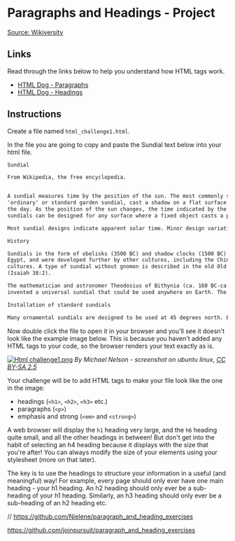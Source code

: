 # Paragraphs and Headings - Project

[Source: Wikiversity](https://en.wikiversity.org/wiki/Web_Design/HTML_Challenges)

## Links
Read through the links below to help you understand how HTML tags work.
* [HTML Dog - Paragraphs](http://htmldog.com/guides/html/beginner/paragraphs)
* [HTML Dog - Headings](http://htmldog.com/guides/html/beginner/headings)

## Instructions

Create a file named `html_challenge1.html`.

In the file you are going to copy and paste the Sundial text below into your html file.
```html
Sundial

From Wikipedia, the free encyclopedia.


A sundial measures time by the position of the sun. The most commonly seen designs, such as the
'ordinary' or standard garden sundial, cast a shadow on a flat surface marked with the hours of
the day. As the position of the sun changes, the time indicated by the shadow changes. However,
sundials can be designed for any surface where a fixed object casts a predictable shadow.

Most sundial designs indicate apparent solar time. Minor design variations can measure standard and daylight saving time, as well.

History

Sundials in the form of obelisks (3500 BC) and shadow clocks (1500 BC) are known from ancient
Egypt, and were developed further by other cultures, including the Chinese, Greek, and Roman
cultures. A type of sundial without gnomon is described in the old Old Testament
(Isaiah 38:2).

The mathematician and astronomer Theodosius of Bithynia (ca. 160 BC-ca. 100 BC) is said to have
invented a universal sundial that could be used anywhere on Earth. The French astronomer Oronce Fine constructed a sundial of ivory in 1524. The Italian astronomer Giovanni Padovani published a treatise on the sundial in 1570, in which he included instructions for the manufacture and laying out of mural (vertical) and horizontal sundials. Giuseppe Biancani's Construction instrumenti ad horologia solaria discusses how to make a perfect sundial, with accompanying illustrations.

Installation of standard sundials

Many ornamental sundials are designed to be used at 45 degrees north. By tilting such a sundial, it may be installed so that it will keep time. However, some mass-produced garden sundials are inaccurate because of poor design and cannot be corrected.
```

Now double click the file to open it in your browser and you'll see it doesn't look like the example image below. This is because you haven't added any HTML tags to your code, so the browser renders your text exactly as is.

[![Html challenge1.png](https://upload.wikimedia.org/wikiversity/en/3/3d/Html_challenge1.png)](https://en.wikiversity.org/wiki/File:Html_challenge1.png#/media/File:Html_challenge1.png)
*By Michael Nelson - screenshot on ubuntu linux, [CC BY-SA 2.5](http://creativecommons.org/licenses/by-sa/2.5 "Creative Commons Attribution 2.5")*

Your challenge will be to add HTML tags to make your file look like the one in the image:

* headings (`<h1>`, `<h2>`, `<h3>` etc.)
* paragraphs (`<p>`)
* emphasis and strong (`<em>` and `<strong>`)


A web browser will display the `h1` heading very large, and the `h6` heading quite small, and all the other headings in between! But don't get into the habit of selecting an h4 heading because it displays with the size that you're after! You can always modify the size of your elements using your stylesheet (more on that later).

The key is to use the headings to structure your information in a useful (and meaningful) way! For example, every page should only ever have one main heading - your h1 heading. An h2 heading should only ever be a sub-heading of your h1 heading. Similarly, an h3 heading should only ever be a sub-heading of an h2 heading etc.


//
https://github.com/Nielene/paragraph_and_heading_exercises

https://github.com/joinpursuit/paragraph_and_heading_exercises
